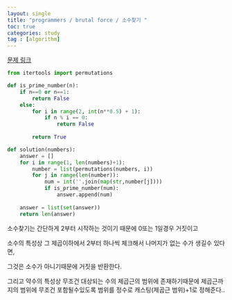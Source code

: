 ```yaml
---
layout: single
title: "programmers / brutal force / 소수찾기 "
toc: true
categories: study
tag : [algorithm]
---
```



[문제 링크](https://programmers.co.kr/learn/courses/30/lessons/42839?language=python3)

```python
from itertools import permutations

def is_prime_number(n):
    if n==0 or n==1:                              
        return False
    else:
        for i in range(2, int(n**0.5) + 1): 
            if n % i == 0:                        
                return False
        
        return True                               

def solution(numbers):
    answer = []
    for i in range(1, len(numbers)+1):              
        number = list(permutations(numbers, i))    
        for j in range(len(number)):    
            num = int(''.join(map(str,number[j])))
            if is_prime_number(num):                
                answer.append(num)  
    
    answer = list(set(answer))  
    return len(answer)

```
소수찾기는 간단하게 2부터 시작하는 것이기 때문에 0또는 1일경우 거짓이고

소수의 특성상 그 제곱이하에서 2부터 하나씩 체크해서 나머지가 없는 수가 생길수 있다면,

그것은 소수가 아니기때문에 거짓을 반환한다. 

그리고 약수의 특성상 무조건 대상되는 수의 제곱근의 범위에 존재하기때문에 제곱근까지의 범위에 무조건 포함될수있도록 범위를 정수로 캐스팅(제곱근 범위)+1로 정해준다..




